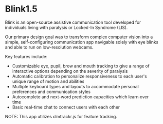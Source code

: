 # Blink1.5

Blink is an open-source assistive communication tool developed for individuals living with paralysis or Locked-In Syndrome (LIS).

Our primary design goal was to transform complex computer vision into a simple, self-configuring communication app navigable solely with eye blinks and able to run on low-resolution webcams.

Key features include:
* Customizable eye, pupil, brow and mouth tracking to give a range of interactive options depending on the severity of paralysis
* Automatic calibration to personalize responsiveness to each user's unique range of motion and abilities
* Multiple keyboard types and layouts to accommodate personal preferences and communication styles
* Autocomplete and next-word prediction capacities which learn over time
* Basic real-time chat to connect users with each other

NOTE: This app utilizes clmtrackr.js for feature tracking.

